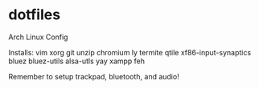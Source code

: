 # dotfiles
Arch Linux Config

Installs:
vim xorg git unzip chromium ly termite qtile xf86-input-synaptics bluez bluez-utils alsa-utls yay xampp feh

Remember to setup trackpad, bluetooth, and audio!
